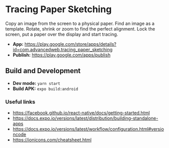 # Tracing Paper Sketching

Copy an image from the screen to a physical paper. Find an image as a template. Rotate, shrink or zoom to find the perfect alignment. Lock the screen, put a paper over the display and start tracing.

- **App:** https://play.google.com/store/apps/details?id=com.advancedweb.tracing_paper_sketching
- **Publish:** https://play.google.com/apps/publish


## Build and Development

- **Dev mode:** `yarn start`
- **Build APK:** `expo build:android`


### Useful links

- https://facebook.github.io/react-native/docs/getting-started.html
- https://docs.expo.io/versions/latest/distribution/building-standalone-apps
- https://docs.expo.io/versions/latest/workflow/configuration.html#versioncode
- https://ionicons.com/cheatsheet.html


